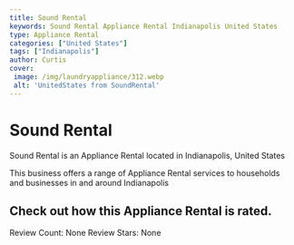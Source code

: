 ```yaml
---
title: Sound Rental
keywords: Sound Rental Appliance Rental Indianapolis United States 
type: Appliance Rental 
categories: ["United States"]
tags: ["Indianapolis"]
author: Curtis
cover:
 image: /img/laundryappliance/312.webp
 alt: 'UnitedStates from SoundRental'
---
```


# Sound Rental
Sound Rental is an Appliance Rental located in Indianapolis, United States

This business offers a range of Appliance Rental services to households and businesses in and around Indianapolis

## Check out how this Appliance Rental is rated.
Review Count: None
Review Stars: None
